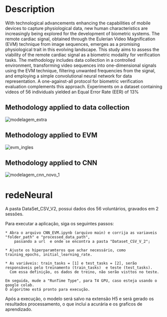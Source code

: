 # Description
With technological advancements enhancing the capabilities of mobile devices to capture physiological data, new human characteristics are increasingly being explored for the development of biometric systems. The remote cardiac signal, obtained through the Eulerian Video Magnification (EVM) technique from image sequences, emerges as a promising physiological trait in this evolving landscape. This study aims to assess the viability of the remote cardiac signal as a biometric modality for verification tasks. The methodology includes data collection in a controlled environment, transforming video sequences into one-dimensional signals using the EVM technique, filtering unwanted frequencies from the signal, and employing a simple convolutional neural network for data representation. A one-against-all protocol for biometric verification evaluation complements this approach. Experiments on a dataset containing videos of 56 individuals yielded an Equal Error Rate (EER) of 13\%

## Methodology applied to data collection

![modelagem_extra](https://github.com/user-attachments/assets/588849a4-84ff-428a-b52f-69d17cdc3100)


## Methodology applied to EVM
![evm_ingles](https://github.com/user-attachments/assets/6f114036-df7c-4720-b44b-1a0fadd5af6f)

## Methodology applied to CNN
![modelagem_cnn_novo_1](https://github.com/user-attachments/assets/fb58d074-a139-4d06-bcf9-7c2b2a11d5aa)

# redeNeural
A pasta DataSet_CSV_V2, possui dados dos 56 voluntários, gravados em 2 sessões.

Para executar a aplicação, siga os seguintes passos:

	
	* Abra o arquivo CNN_EVM.ipynb (arquivo main) e corrija as variaveis "folder_path" e "processed_data_path", 
 		passando a url  e onde se encontra a pasta "Dataset_CSV_V_2";

	* Ajuste os hiperparamteros que achar necessário, como training_epochs, initial_learning_rate.

 	* As variáveis: train_tasks = [1] e test_tasks = [2], serão responsáveis pelo treinamento (train_tasks)  e teste (test_tasks).
  	  Com essa definição, os dados de treino, não serão visttos no teste.

	Em seguida, mude a "RunTime Type", para T4 GPU, caso esteja usando o google colab.
 	O algoritmo está pronto para execução.

Após a execução, o modelo será salvo na extensão H5 e será gerado os resultados processamento, o que inclui
a acurária e os graficos de aprendizado.

	
